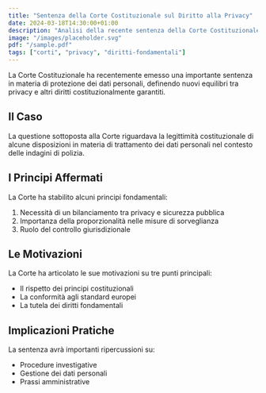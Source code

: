 ```yaml
---
title: "Sentenza della Corte Costituzionale sul Diritto alla Privacy"
date: 2024-03-18T14:30:00+01:00
description: "Analisi della recente sentenza della Corte Costituzionale in materia di protezione dei dati personali e bilanciamento con altri diritti fondamentali."
image: "/images/placeholder.svg"
pdf: "/sample.pdf"
tags: ["corti", "privacy", "diritti-fondamentali"]
---
```


La Corte Costituzionale ha recentemente emesso una importante sentenza in materia di protezione dei dati personali, definendo nuovi equilibri tra privacy e altri diritti costituzionalmente garantiti.

## Il Caso

La questione sottoposta alla Corte riguardava la legittimità costituzionale di alcune disposizioni in materia di trattamento dei dati personali nel contesto delle indagini di polizia.

## I Principi Affermati

La Corte ha stabilito alcuni principi fondamentali:

1. Necessità di un bilanciamento tra privacy e sicurezza pubblica
2. Importanza della proporzionalità nelle misure di sorveglianza
3. Ruolo del controllo giurisdizionale

## Le Motivazioni

La Corte ha articolato le sue motivazioni su tre punti principali:

- Il rispetto dei principi costituzionali
- La conformità agli standard europei
- La tutela dei diritti fondamentali

## Implicazioni Pratiche

La sentenza avrà importanti ripercussioni su:

- Procedure investigative
- Gestione dei dati personali
- Prassi amministrative 
